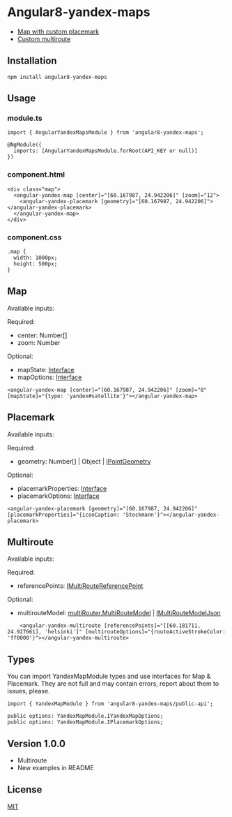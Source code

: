 
# Angular8-yandex-maps

- [Map with custom placemark](https://stackblitz.com/edit/custom-placemark "Custom placemark")
- [Custom multiroute](https://stackblitz.com/edit/multiroute "Custom multiroute")

## Installation

```
npm install angular8-yandex-maps
```

## Usage
### module.ts

```
import { AngularYandexMapsModule } from 'angular8-yandex-maps';

@NgModule({
  imports: [AngularYandexMapsModule.forRoot(API_KEY or null)]
})
```

### component.html

```
<div class="map">
  <angular-yandex-map [center]="[60.167987, 24.942206]" [zoom]="12">
    <angular-yandex-placemark [geometry]="[60.167987, 24.942206]"></angular-yandex-placemark>
  </angular-yandex-map>
</div>
```

### component.css

```
.map {
  width: 1000px;
  height: 500px;
}
```

## Map
Available inputs:

Required:
 - center: Number[]
 - zoom: Number

Optional:
 - mapState: [Interface](https://tech.yandex.ru/maps/jsapi/doc/2.1/ref/reference/Map-docpage/#Map__param-state)
 - mapOptions: [Interface](https://tech.yandex.ru/maps/jsapi/doc/2.1/ref/reference/Map-docpage/#Map__param-options)

```
<angular-yandex-map [center]="[60.167987, 24.942206]" [zoom]="8" [mapState]="{type: 'yandex#satellite'}"></angular-yandex-map>
```

## Placemark
Available inputs:

Required:
 - geometry:  Number[] | Object | [IPointGeometry](https://tech.yandex.ru/maps/jsapi/doc/2.1/ref/reference/IPointGeometry-docpage/ "IPointGeometry")

Optional:
- placemarkProperties: [Interface](https://tech.yandex.ru/maps/jsapi/doc/2.1/ref/reference/Placemark-docpage/#Placemark__param-properties "Interface")
- placemarkOptions: [Interface](https://tech.yandex.ru/maps/jsapi/doc/2.1/ref/reference/Placemark-docpage/#Placemark__param-options "Interface")

```
<angular-yandex-placemark [geometry]="[60.167987, 24.942206]" [placemarkProperties]="{iconCaption: 'Stockmann'}"></angular-yandex-placemark>
```
## Multiroute
Available inputs:

Required:
 - referencePoints:  [IMultiRouteReferencePoint](https://tech.yandex.ru/maps/jsapi/doc/2.1/ref/reference/IMultiRouteReferencePoint-docpage/ "IMultiRouteReferencePoint")

Optional:
- multirouteModel: [multiRouter.MultiRouteModel](https://tech.yandex.ru/maps/jsapi/doc/2.1/ref/reference/multiRouter.MultiRouteModel-docpage/ "multiRouter.MultiRouteModel") | [IMultiRouteModelJson](https://tech.yandex.ru/maps/jsapi/doc/2.1/ref/reference/IMultiRouteModelJson-docpage/ "IMultiRouteModelJson")

```
    <angular-yandex-multiroute [referencePoints]="[[60.181711, 24.927661], 'helsinki']" [multirouteOptions]="{routeActiveStrokeColor: 'ff0000'}"></angular-yandex-multiroute>
```

## Types
You can import YandexMapModule types and use interfaces for Map & Placemark.
They are not full and may contain errors, report about them to issues, please.
```
import { YandexMapModule } from 'angular8-yandex-maps/public-api';

public options: YandexMapModule.IYandexMapOptions;
public options: YandexMapModule.IPlacemarkOptions;
```

## Version 1.0.0

- Multiroute
- New examples in README

## License

[MIT](https://github.com/ddubrava/angular-yandex-maps/blob/develop/LICENSE.md)